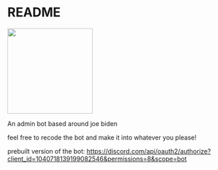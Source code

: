 # README
[<img src="https://open.autocode.com/static/images/open.svg?" width="192">](https://open.autocode.com/)

An admin bot based around joe biden

feel free to recode the bot and make it into whatever you please!

prebuilt version of the bot:
https://discord.com/api/oauth2/authorize?client_id=1040718139199082546&permissions=8&scope=bot
